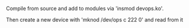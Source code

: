 Compile from source and add to modules via 'insmod devops.ko'.

Then create a new device with 'mknod /dev/ops c 222 0' and read from it

